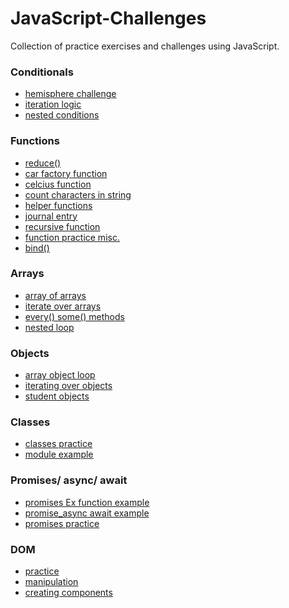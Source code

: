 # JavaScript-Challenges
Collection of practice exercises and challenges using JavaScript.

### Conditionals
* [hemisphere challenge](https://github.com/MattCrook/JavaScript-Challanges/blob/master/hemisphere-challenge.js)
* [iteration logic](https://github.com/MattCrook/JavaScript-Challanges/blob/master/iteration%20logic.js)
* [nested conditions](https://github.com/MattCrook/JavaScript-Challanges/blob/master/nested-conditions.js)


### Functions
* [reduce()](https://github.com/MattCrook/JavaScript-Challanges/blob/master/.reduce().js)
* [car factory function](https://github.com/MattCrook/JavaScript-Challanges/blob/master/car-factory-functions.js)
* [celcius function](https://github.com/MattCrook/JavaScript-Challanges/blob/master/celsius.js)
* [count characters in string](https://github.com/MattCrook/JavaScript-Challanges/blob/master/count-char-in-string.js)
* [helper functions](https://github.com/MattCrook/JavaScript-Challanges/blob/master/helper-functions.js)
* [journal entry](https://github.com/MattCrook/JavaScript-Challanges/blob/master/journal-entry.js)
* [recursive function](https://github.com/MattCrook/JavaScript-Challanges/blob/master/recursive_function.js)
* [function practice misc.](https://github.com/MattCrook/JavaScript-Challanges/blob/master/functionPractice.js)
* [bind()](https://github.com/MattCrook/JavaScript-Challanges/blob/master/bind().js)


### Arrays
* [array of arrays](https://github.com/MattCrook/JavaScript-Challanges/blob/master/array-of-arrays.js)
* [iterate over arrays](https://github.com/MattCrook/JavaScript-Challanges/blob/master/array_to_array.js)
* [every() some() methods](https://github.com/MattCrook/JavaScript-Challanges/blob/master/every-some-arrays-functions.js)
* [nested loop](https://github.com/MattCrook/JavaScript-Challanges/blob/master/nestedLoop.js)


### Objects
* [array object loop](https://github.com/MattCrook/JavaScript-Challanges/blob/master/array_object_loop.js)
* [iterating over objects](https://github.com/MattCrook/JavaScript-Challanges/blob/master/iterating_over_objects.js)
* [student objects](https://github.com/MattCrook/JavaScript-Challanges/blob/master/students-exercise.js)


### Classes
* [classes practice](https://github.com/MattCrook/JavaScript-Challanges/blob/master/classesPractice.js)
* [module example](https://github.com/MattCrook/JavaScript-Challanges/blob/master/module-example.js)


### Promises/ async/ await
* [promises Ex function example](https://github.com/MattCrook/JavaScript-Challanges/blob/master/promisesExFunction.js)
* [promise_async await example](https://github.com/MattCrook/JavaScript-Challanges/blob/master/promise_asyncawait.js)
* [promises practice](https://github.com/MattCrook/JavaScript-Challanges/blob/master/promises-practice.js)

### DOM
* [practice](https://github.com/MattCrook/JavaScript-Challanges/blob/master/DOM-practice.js)
* [manipulation](https://github.com/MattCrook/JavaScript-Challanges/blob/master/DOM-manipulation.js)
* [creating components](https://github.com/MattCrook/JavaScript-Challanges/blob/master/DOM-creatingComponents.js)
